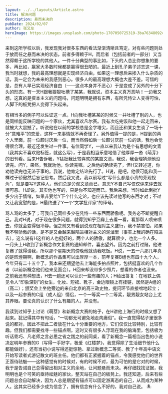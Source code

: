 ```yaml
---
layout: ../../layouts/Article.astro
title: 解决问题
description: 悬而未决的
pubDate: 2024/02/07
author: 张又左
heroImage: https://images.unsplash.com/photo-1707050725319-3ba76348092c?q=80&w=1740&auto=format&fit=crop
---
```


来到这所学校以后，我发现我对很多东西的看法渐渐清晰且笃定，对有些问题则处于放而任之悬而未决的状态。前者多得赖于H，而后者（包括前者的一部分）又当然得赖于这所学校的其他人。一件十分典型的事比如，下头的人总比你想象的要多，再比如，赢家大多数时候都是赢得很丑陋的。最近上到孔子弟子述志这一课，我当时就想，我的最高理想就是实现经济自由，如果这一理想后来掺入什么杂质的话，我一定会为未来的我感到恶心。很多人的最高理想大概也大差不差。可惜的是，总有人早已实现经济自由（——这点本身并不恶心）于是变成了另外的十分下头的形态。有一天H跟我狠狠吐槽了某某，我就说，资本主义真万恶呐！一边我又想，这真的是资本主义的问题吗，问题明明是拥有东西，有所凭恃让人变得可怕，人脚下的板凳把人变得下头起来。

有相当多的例子可以佐证这一点。H向我吐槽某某的时候又一并吐槽了别的人，也是同样能反映问题的一个家伙，尤其喜欢凡尔赛。我有次吃完饭和他一起走回来，就被大大震撼了。听说他在以前的学校总是金字塔尖，而且还和某女生谈了一场十分“意难平”的恋爱，这样一来事情就不再奇怪了。另外值得一提的是，H提到的两个人里面，前一位颇讨厌后一位，而当然假如后一位颇讨厌前一位的话，我也会觉得很合理。最近还发生过一件事。有位同学Y，一直以来我认为是个有思想的文青（我其实不喜欢贴标签，就这么写），于是我相当乐意地借了他厚厚一沓《萌芽》的旧刊看。后来H告诉我，Y猛批我比较喜欢的某篇文章。我说，我合理猜测他没读完。问Y，果然，我就劝他，你读完嘛。之后他的确读完了，但H又转述道，你劝他读完也无济于事的。我说，他肯定结论先行了。H说，是吧，他很可能和我一样过于骄傲然后忘记思考。然后我又说，我以前写过“写什么都是小资的旁观视角”，就是要写Y这种人，他们总是旁观文章而已，意思Y不自己写仅仅评来评去就很可恶。H却说，其实他也写的，只是你不知道而已。我后来想，当时如此倒批Y多少出于情绪，如果非要给Y下个什么定论，也应该先读过他写的东西才对；不过又让我宽慰的是，H最终送了Y一个“文学批评家”的绰号。

骂人骂的太多了；可我自己同样多少在凭恃一些东西而骄傲呢。我务必不断提醒自己。我对H说，对于现在很多问题，就得到知乎豆瓣上去看一看，看那帮人喷来喷去，你就会变得很冷静。但之前又有看到说现在相对主义盛行，我不禁害怕，如果我不够骄傲的话，是不是又会越来越陷进相对主义的泥淖里（事实上我的确在陷进去）。这么说有H这样的人也挺好的，两个人的骄傲，就算很少，也比一个人多。一月头上H收到了新概念作文复赛的通知邮件，喜出望外。因为之前打过赌，他进复赛了就得请我，所以那个星期天的傍晚他就请我吃饭。H说，一五一六那几年真的是辉煌期啊，新概念的作品集可以出厚厚一本，前年复赛B组也有四十九个人，今年只有二十五个了。我本来还期望他去上海能多拍点照片，包括挺喜欢的几个作者（以前新概念他们也来见面会）。H回来却没带多少照片，想看的作者也没来。之前我还有种想法，H去一趟还可以认识一些有趣的人；H给出答复：在地铁上偶见令人“印象深刻”的女生，化妆、短裙、靴子，金边眼镜上有挂链，居然是A组的（高二）；颁奖会上坐他旁边的来自北京的高三政史物，提问环节直接噌地起立；以及一起参赛的C组（成人组）情侣，一个一等奖一个二等奖，靓男靓女站台上尤其养眼。要论真的认识了什么有趣的人，并没有。

我读到过知乎上讨论《萌芽》和新概念大赛的帖子，在H讲他上海行的时候又想了起来。犹记得其中有句话，“一切都无可避免地走向庸俗”。我一直觉得帖子里很多说的都对，因此不把此二者放在什么十分重要的地方，它们仅仅比较特别，比较有趣。但我们都需要找寻一些锚点啊。这时又有很多人浮现在我的脑海里，包括极为听话乖巧、凡老师之言必思之省之践之的前同桌，看了新概念一篇相当出色的小说决定明年参赛的G（写得一手好字，极爱《红楼梦》，我觉得除了生活细节他什么都能做好），还有当初小说写得还挺惊艳、拿过新概念二等奖、教了十年高中语文开始写读者式游记散文的班主任。他们都有正紧握着的锚点，令我感觉他们的世界正亟待祛魅——这种感觉有的时候对，有的时候不对，最为可怕的是它对的时候，我于是告诫自己总得留出相对主义的余地，让问题悬而未决。再仔细找找证据，我明明也是个可笑的亟待祛魅的家伙，整天站在自己的板凳上。我还知道，后来有些问题总会自动解决，因为人总是期望有锚点可以固定游离态的自己，从而成为某种人。这其实已经多少成为信念了，拥有信念有什么不好的，我对自己说。 🏝️
